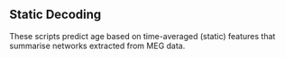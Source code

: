 Static Decoding
---------------

These scripts predict age based on time-averaged (static) features that summarise networks extracted from MEG data.
